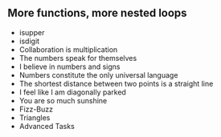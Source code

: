 ## More functions, more nested loops

* isupper
* isdigit
* Collaboration is multiplication
* The numbers speak for themselves
* I believe in numbers and signs
* Numbers constitute the only universal language
* The shortest distance between two points is a straight line
* I feel like I am diagonally parked
* You are so much sunshine
* Fizz-Buzz
* Triangles
* Advanced Tasks